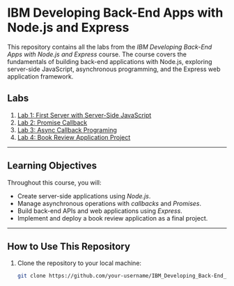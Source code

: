 # IBM Developing Back-End Apps with Node.js and Express

This repository contains all the labs from the *IBM Developing Back-End Apps with Node.js and Express* course. The course covers the fundamentals of building back-end applications with Node.js, exploring server-side JavaScript, asynchronous programming, and the Express web application framework.

## Labs

1. [Lab 1: First Server with Server-Side JavaScript](Lab1/README.md)
2. [Lab 2: Promise Callback](Lab2/README.md)
3. [Lab 3: Async Callback Programing](Lab3/README.md)
4. [Lab 4: Book Review Application Project](Lab4/README.md)

---

## Learning Objectives

Throughout this course, you will:

- Create server-side applications using *Node.js*.
- Manage asynchronous operations with *callbacks* and *Promises*.
- Build back-end APIs and web applications using *Express*.
- Implement and deploy a book review application as a final project.

---

## How to Use This Repository

1. Clone the repository to your local machine:
   ```bash
   git clone https://github.com/your-username/IBM_Developing_Back-End_Apps_with_Node.js_and_Express.git